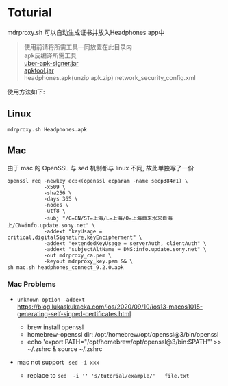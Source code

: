 


<!-- 

请将证书文件放入此目录，并命名为
mdrproxy-key.pem <br />
mdrproxy-cert.pem
<br />
<br />
<br />

-->

# Toturial

mdrproxy.sh 可以自动生成证书并放入Headphones app中

>使用前请将所需工具一同放置在此目录内  
> apk反编译所需工具  
> [uber-apk-signer.jar](https://github.com/patrickfav/uber-apk-signer)  
> [apktool.jar](https://github.com/iBotPeaches/Apktool)  
> headphones.apk(unzip apk.zip)
> network_security_config.xml

使用方法如下: 

## Linux
`mdrproxy.sh Headphones.apk`

## Mac
由于 mac 的 OpenSSL 与 sed 机制都与 linux 不同, 故此单独写了一份
```shell
openssl req -newkey ec:<(openssl ecparam -name secp384r1) \
            -x509 \
            -sha256 \
            -days 365 \
            -nodes \
            -utf8 \
            -subj "/C=CN/ST=上海/L=上海/O=上海自来水来自海上/CN=info.update.sony.net" \
            -addext "keyUsage = critical,digitalSignature,keyEncipherment" \
            -addext "extendedKeyUsage = serverAuth, clientAuth" \
            -addext "subjectAltName = DNS:info.update.sony.net" \
            -out mdrproxy_ca.pem \
            -keyout mdrproxy_key.pem && \
sh mac.sh headphones_connect_9.2.0.apk
```

### Mac Problems
+ `unknown option -addext`  
https://blog.lukaskukacka.com/ios/2020/09/10/ios13-macos1015-generating-self-signed-certificates.html
  + brew install openssl  
  + homebrew-openssl dir: /opt/homebrew/opt/openssl@3/bin/openssl
  + echo 'export PATH="/opt/homebrew/opt/openssl@3/bin:$PATH"' >> ~/.zshrc & source ~/.zshrc   
  
+ mac not support ` sed -i xxx`
  + replace to `sed  -i '' 's/tutorial/example/'   file.txt`




